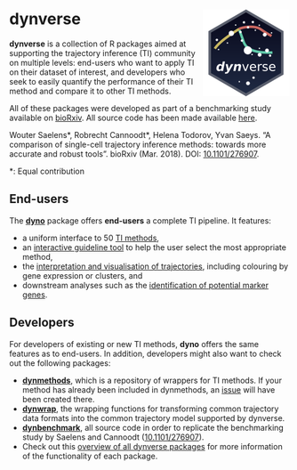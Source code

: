 
<!-- README.md is generated from README.Rmd. Please edit that file -->
dynverse <img src="docs/logo.png" align="right" width="156" height="156" />
===========================================================================

**dynverse** is a collection of R packages aimed at supporting the trajectory inference (TI) community on multiple levels: end-users who want to apply TI on their dataset of interest, and developers who seek to easily quantify the performance of their TI method and compare it to other TI methods.

All of these packages were developed as part of a benchmarking study available on [bioRxiv](https://doi.org/10.1101/276907). All source code has been made available [here](https://github.com/dynverse/dynbenchmark).

Wouter Saelens\*, Robrecht Cannoodt\*, Helena Todorov, Yvan Saeys. “A comparison of single-cell trajectory inference methods: towards more accurate and robust tools”. bioRxiv (Mar. 2018). DOI: [10.1101/276907](https://doi.org/10.1101/276907).

\*: Equal contribution

End-users
---------

The **[dyno](https://github.com/dynverse/dyno)** package offers **end-users** a complete TI pipeline. It features:

-   a uniform interface to 50 [TI methods](https://github.com/dynverse/dynmethods#list-of-included-methods),
-   an [interactive guideline tool](https://github.com/dynverse/dyno#selecting-the-most-optimal-ti-methods) to help the user select the most appropriate method,
-   the [interpretation and visualisation of trajectories](https://github.com/dynverse/dyno#plotting-the-trajectory), including colouring by gene expression or clusters, and
-   downstream analyses such as the [identification of potential marker genes](https://github.com/dynverse/dyno#plotting-relevant-features).

Developers
----------

For developers of existing or new TI methods, **dyno** offers the same features as to end-users. In addition, developers might also want to check out the following packages:

-   **[dynmethods](https://github.com/dynverse/dynmethods)**, which is a repository of wrappers for TI methods. If your method has already been included in dynmethods, an [issue](https://github.com/dynverse/dynmethods/issues) will have been created there.
-   **[dynwrap](https://github.com/dynverse/dynwrap)**, the wrapping functions for transforming common trajectory data formats into the common trajectory model supported by dynverse.
-   **[dynbenchmark](https://github.com/dynverse/dynbenchmark)**, all source code in order to replicate the benchmarking study by Saelens and Cannoodt ([10.1101/276907](https://doi.org/10.1101/276907)).
-   Check out this [overview of all dynverse packages](overview.md) for more information of the functionality of each package.

